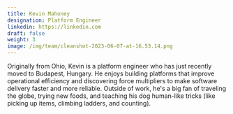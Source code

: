 ```yaml
---
title: Kevin Mahoney
designation: Platform Engineer
linkedin: https://linkedin.com
draft: false
weight: 3
image: /img/team/cleanshot-2023-06-07-at-16.53.14.png
---
```

Originally from Ohio, Kevin is a platform engineer who has just recently moved to Budapest, Hungary. He enjoys building platforms that improve operational efficiency and discovering force multipliers to make software delivery faster and more reliable. Outside of work, he's a big fan of traveling the globe, trying new foods, and teaching his dog human-like tricks (like picking up items, climbing ladders, and counting).